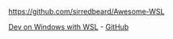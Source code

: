 https://github.com/sirredbeard/Awesome-WSL

[Dev on Windows with WSL](https://dowww.spencerwoo.com/) - [GitHub](https://github.com/spencerwooo/dowww)

